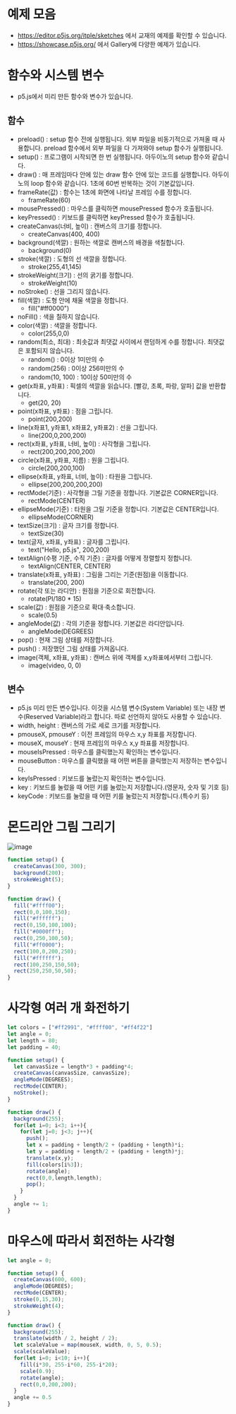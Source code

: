 # 예제 모음
* https://editor.p5js.org/itple/sketches 에서 교재의 예제를 확인할 수 있습니다.
* https://showcase.p5js.org/ 에서 Gallery에 다양한 예제가 있습니다.

# 함수와 시스템 변수
* p5.js에서 미리 만든 함수와 변수가 있습니다.

## 함수
* preload() : setup 함수 전에 실행됩니다. 외부 파일을 비동기적으로 가져올 때 사용합니다. preload 함수에서 외부 파일을 다 가져와야 setup 함수가 실행됩니다. 
* setup() : 프로그램이 시작되면 한 번 실행됩니다. 아두이노의 setup 함수와 같습니다.
* draw() : 매 프레임마다 안에 있는 draw 함수 안에 있는 코드를 실행합니다. 아두이노의 loop 함수와 같습니다. 1초에 60번 반복하는 것이 기본값입니다.
* frameRate(값) : 함수는 1초에 화면에 나타날 프레임 수를 정합니다.
  * frameRate(60)
* mousePressed() : 마우스를 클릭하면 mousePressed 함수가 호출됩니다.
* keyPressed() : 키보드를 클릭하면 keyPressed 함수가 호출됩니다.
* createCanvas(너비, 높이) : 캔버스의 크기를 정합니다.
  * createCanvas(400, 400)
* background(색깔) : 원하는 색깔로 캔버스의 배경을 색칠합니다.
  * background(0)
* stroke(색깔) : 도형의 선 색깔을 정합니다.
  * stroke(255,41,145)
* strokeWeight(크기) : 선의 굵기를 정합니다.
  * strokeWeight(10)
* noStroke() : 선을 그리지 않습니다.
* fill(색깔) : 도형 안에 채울 색깔을 정합니다.
  * fill("#ff0000")
* noFill() : 색을 칠하지 않습니다.
* color(색깔) : 색깔을 정합니다.
  * color(255,0,0)
* random(최소, 최대) : 최솟값과 최댓값 사이에서 랜덤하게 수를 정합니다. 최댓값은 포함되지 않습니다.
  * random() : 0이상 1미만의 수
  * random(256) : 0이상 256미만의 수
  * random(10, 100) : 10이상 50미만의 수
* get(x좌표, y좌표) : 픽셀의 색깔을 읽습니다. [빨강, 초록, 파랑, 알파] 값을 반환합니다.
  * get(20, 20)
* point(x좌표, y좌표) : 점을 그립니다.
  * point(200,200)
* line(x좌표1, y좌표1, x좌표2, y좌표2) : 선을 그립니다.
  * line(200,0,200,200)
* rect(x좌표, y좌표, 너비, 높이) : 사각형을 그립니다.
  * rect(200,200,200,200)
* circle(x좌표, y좌표, 지름) : 원을 그립니다.
  * circle(200,200,100)
* ellipse(x좌표, y좌표, 너비, 높이) : 타원을 그립니다.
  * ellipse(200,200,200,200)
* rectMode(기준) : 사각형을 그릴 기준을 정합니다. 기본값은 CORNER입니다.
  * rectMode(CENTER)
* ellipseMode(기준) : 타원을 그릴 기준을 정합니다. 기본값은 CENTER입니다.
  * ellipseMode(CORNER)
* textSize(크기) : 글자 크기를 정합니다.
  * textSize(30)
* text(글자, x좌표, y좌표) : 글자를 그립니다.
  * text("Hello, p5.js", 200,200)
* textAlign(수평 기준, 수직 기준) :  글자를 어떻게 정렬할지 정합니다.
  * textAlign(CENTER, CENTER)
* translate(x좌표, y좌표) : 그림을 그리는 기준(원점)을 이동합니다.
  * translate(200, 200)
* rotate(각 또는 라디안) : 원점을 기준으로 회전합니다.
  * rotate(PI/180 * 15)
* scale(값) : 원점을 기준으로 확대·축소합니다.
  * scale(0.5)
* angleMode(값) : 각의 기준을 정합니다. 기본값은 라디안입니다.
  * angleMode(DEGREES)
* pop() : 현재 그림 상태를 저장합니다.
* push() : 저장했던 그림 상태를 가져옵니다.
* image(객체, x좌표, y좌표) : 캔버스 위에 객체를 x,y좌표에서부터 그립니다.
  * image(video, 0, 0)

## 변수
* p5.js 미리 만든 변수입니다. 이것을 시스템 변수(System Variable) 또는 내장 변수(Reserved Variable)라고 합니다. 따로 선언하지 않아도 사용할 수 있습니다. 
* width, height : 캔버스의 가로 세로 크기를 저장합니다.
* pmouseX, pmouseY : 이전 프레임의 마우스 x,y 좌표를 저장합니다.
* mouseX, mouseY : 현재 프레임의 마우스 x,y 좌표를 저장합니다.
* mouseIsPressed : 마우스를 클릭했는지 확인하는 변수입니다.
* mouseButton : 마우스를 클릭했을 때 어떤 버튼을 클릭했는지 저장하는 변수입니다.
* keyIsPressed : 키보드를 눌렀는지 확인하는 변수입니다.
* key : 키보드를 눌렀을 때 어떤 키를 눌렀는지 저장합니다.(영문자, 숫자 및 기호 등) 
* keyCode : 키보드를 눌렀을 때 어떤 키를 눌렀는지 저장합니다.(특수키 등)

# 몬드리안 그림 그리기
![image](https://github.com/itple-sw/arduino-lamp/assets/76088532/70382658-c45e-4af3-a5d1-65be009467fc)
```js
function setup() {
  createCanvas(300, 300);
  background(200);
  strokeWeight(5);
}

function draw() { 
  fill("#ffff00");
  rect(0,0,100,150);
  fill("#ffffff");
  rect(0,150,100,100);
  fill("#0000ff");
  rect(0,250,100,50);
  fill("#ff0000");
  rect(100,0,200,250);
  fill("#ffffff");
  rect(100,250,150,50);
  rect(250,250,50,50);
}

```

# 사각형 여러 개 화전하기
```js
let colors = ["#ff2991", "#ffff00", "#ff4f22"]
let angle = 0;
let length = 80;
let padding = 40;

function setup() {
  let canvasSize = length*3 + padding*4;
  createCanvas(canvasSize, canvasSize);
  angleMode(DEGREES);  
  rectMode(CENTER);
  noStroke();  
}

function draw() {
  background(255);
  for(let i=0; i<3; i++){
    for(let j=0; j<3; j++){      
      push();
      let x = padding + length/2 + (padding + length)*i;
      let y = padding + length/2 + (padding + length)*j;
      translate(x,y);
      fill(colors[i%3]);
      rotate(angle);
      rect(0,0,length,length);
      pop();      
    }    
  }  
  angle += 1;
}
```

# 마우스에 따라서 회전하는 사각형
```js
let angle = 0;

function setup() {
  createCanvas(600, 600);  
  angleMode(DEGREES);
  rectMode(CENTER); 
  stroke(0,15,30);
  strokeWeight(4);
}

function draw() {
  background(255);
  translate(width / 2, height / 2);
  let scaleValue = map(mouseX, width, 0, 5, 0.5);
  scale(scaleValue);
  for(let i=0; i<10; i++){
    fill(i*30, 255-i*60, 255-i*20);
    scale(0.9);
    rotate(angle);
    rect(0,0,200,200);
  }    
  angle += 0.5
}
```

